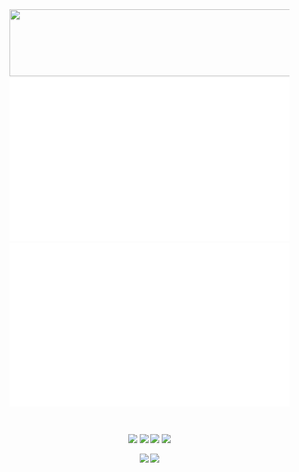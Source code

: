 <a href="https://github.com/devxb/gitanimals">
  <img
    src="https://render.gitanimals.org/lines/bestdevmgp?pet-id=588314294505172403"
    width="1000"
    height="120"
>
</a>
<div align= "center">
    <img src="https://github.com/bestdevmgp/github-stats-transparent/blob/output/generated/overview.svg" alt="Overview">
    <img src="https://github.com/bestdevmgp/github-stats-transparent/blob/output/generated/languages.svg" alt="Languages">
    <br>
    </div>
<!-- <div style="text-align: left;">
    <h2 style="border-bottom: 1px solid 000000; color: 434343;"> 🛠️ Stacks </h2> <br> 
    <div align="center">
    </div>
</div>
<div align="center">
  <a href="https://skillicons.dev">
    <img src="https://skillicons.dev/icons?i=java,spring,python,mysql,c,linux,aws,git,github,figma,html,css,js"/>
  </a>
</div> -->
<div style="text-align: left;">
    <h2></h2> <br>
</div>

<div align= "center">
    <a href="mailto:pmg3858@icloud.com" target="_blank"><img src="https://skillicons.dev/icons?i=gmail"/></a>
    <a href=https://www.instagram.com/mn9yu_pk/><img src="https://skillicons.dev/icons?i=instagram"/></a>
  <a href=https://discord.gg/DepBEfqWFz><img src="https://skillicons.dev/icons?i=discord"/></a>
  <a href=https://bestdevmgp.notion.site/How-far-can-I-go-Park-Mingyu-303d28862aeb42129a198da5b8ab8c7e><img src="https://skillicons.dev/icons?i=notion"/></a>
<!--              <img src="https://img.shields.io/badge/Notion-000000?style=for-the-badge&logo=Notion&logoColor=white&link=https://bestdevmgp.notion.site/My-Portfolio-eaa7fdab702642128f818eebc304c76a?pvs=4"> -->
    </div>
    <br>
    <div align= "center">
    <a href=https://velog.io/@bestdevmgp/><img src="https://img.shields.io/badge/Velog-20C997?style=for-the-badge&logo=Velog&logoColor=white&link=https://velog.io/@bestdevmgp height="25"/"></a>
    <a href="https://hits.seeyoufarm.com"><img src="https://hits.seeyoufarm.com/api/count/incr/badge.svg?url=https%3A%2F%2Fgithub.com%2Fbestdevmgp%2F&count_bg=%23000000&title_bg=%23000000&icon=github.svg&icon_color=%23FFFFFF&title=GitHub&edge_flat=false" height="25"/></a>
    </div> 
</div>

<!-- **bestdevmgp/bestdevmgp** is a ✨ _special_ ✨ repository because its `README.md` (this file) appears on your GitHub profile.

Here are some ideas to get you started:

- 🔭 I’m currently working on ...
- 🌱 I’m currently learning ...
- 👯 I’m looking to collaborate on ...
- 🤔 I’m looking for help with ...
- 💬 Ask me about ...
- 📫 How to reach me: ...
- 😄 Pronouns: ...
- ⚡ Fun fact: ...
-->
